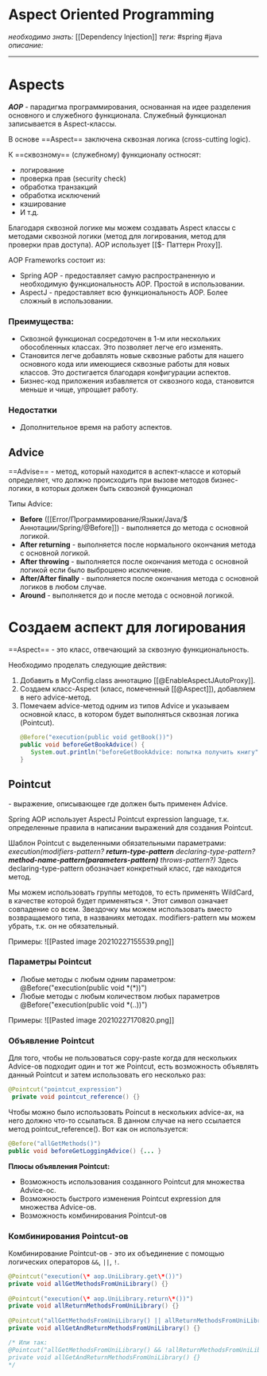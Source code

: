 # Aspect Oriented Programming
*необходимо знать:* [[Dependency Injection]]
*теги:* #spring #java 
*описание:*

---
# Aspects
***AOP*** - парадигма программирования, основанная на идее разделения основного и служебного функционала. Служебный функционал записывается в Aspect-классы. 

В основе ==Aspect== заключена сквозная логика (cross-cutting logic).

К ==сквозному== (служебному) функционалу остносят:
- логирование
- проверка прав (security check)
- обработка транзакций
- обработка исключений
- кэширование
- И т.д.

Благодаря сквозной логике мы можем создавать Aspect классы с методами сквозной логики (метод для логирования, метод для проверки прав доступа). AOP использует [[$- Паттерн Proxy]].

АOP Frameworks состоит из:
- Spring AOP - предоставляет самую распространенную и необходимую функциональность AOP. Простой в использовании.
- AspectJ - предоставляет всю функциональность AOP. Более сложный в использовании.

### Преимущества:
- Сквозной функционал сосредоточен в 1-м или нескольких обособленных классах. Это позволяет легче его изменять.
- Становится легче добавлять новые сквозные работы для нашего основного кода или имеющиеся сквозные работы для новых классов. Это достигается благодаря конфигурации аспектов.
- Бизнес-код приложения избавляется от сквозного кода, становится меньше и чище, упрощает работу.

### Недостатки
- Дополнительное время на работу аспектов.

## Advice

==Advise== - метод, который находится в аспект-классе и который определяет, что должно происходить при вызове методов бизнес-логики, в которых должен быть сквозной функционал

Типы Advice:
- **Before** ([[Error/Программирование/Языки/Java/$ Аннотации/Spring/@Before]]) - выполняется до метода с основной логикой.
- **After returning** - выполняется после нормального окончания метода с основной логикой.
- **After throwing** - выполняется после окончания метода с основной логикой если было выброшено исключение.
- **After/After finally** - выполняется после окончания метода с основной логиков в любом случае.
- **Around** - выполняется до и после метода с основной логикой.


# Создаем аспект для логирования
==Aspect== - это класс, отвечающий за сквозную функциональность.

Необходимо проделать следующие действия:
1. Добавить в MyConfig.class аннотацию [[@EnableAspectJAutoProxy]].
2. Создаем класс-Aspect (класс, помеченный [[@Aspect]]), добавляем в него advice-метод.
3. Помечаем advice-метод одним из типов Advice и указываем основной класс, в котором будет выполняться сквозная логика (Pointcut).
	```java
	@Before("execution(public void getBook())")  
	public void beforeGetBookAdvice() {  
	   System.out.println("beforeGetBookAdvice: попытка получить книгу");  
	}
	```

## Pointcut
\- выражение, описывающее где должен быть применен Advice.

Spring AOP использует AspectJ Pointcut expression language, т.к. определенные правила в написании выражений для создания Pointcut.

Шаблон Pointcut  с выделенными обязательными параметрами:
*execution(modifiers-pattern? **return-type-pattern** declaring-type-pattern? **method-name-pattern(parameters-pattern)** throws-pattern?)*
Здесь declaring-type-pattern обозначает конкретный класс, где находится метод. 

Мы можем использовать группы методов, то есть
применять WildCard, в качестве которой будет применяться `*`. Этот символ означает совпадение со всем. Звездочку мы можем использовать вместо возвращаемого типа, в названиях методах. modifiers-pattern мы можем убрать, т.к. он не обязательный.

Примеры:
![[Pasted image 20210227155539.png]]

### Параметры Pointcut
- Любые методы с любым одним параметром:
	@Before("execution(public void \*(\*))")	
- Любые методы с любым количеством любых параметров
	@Before("execution(public void \*(..))")	
	
Примеры:
![[Pasted image 20210227170820.png]]

### Объявление Pointcut
Для того, чтобы не пользоваться copy-paste когда для нескольких Advice-ов подходит один и тот же Pointcut, есть возможность объявлять данный Pointcut и затем использовать его несколько раз:
```java
@Pointcut("pointcut_expression") 
 private void pointcut_reference() {}
```
Чтобы можно было использовать Poincut в нескольких advice-ах, на него должно что-то ссылаться. В данном случае на него ссылается метод pointcut_reference(). 
Вот как он используется:
```java
@Before("allGetMethods()")  
public void beforeGetLoggingAdvice() {... }
```

**Плюсы объявления Pointcut:**
- Возможность использования созданного Pointcut для множества Advice-ос.
- Возможность быстрого изменения Pointcut expression для множества Advice-ов.
- Возможность комбинирования Pointcut-ов

### Комбинирования Pointcut-ов
Комбинирование Pointcut-ов - это их объединение с помощью логических операторов `&&`, `||`, `!`.

```java
@Pointcut("execution(\* aop.UniLibrary.get\*())")  
private void allGetMethodsFromUniLibrary() {}  
  
@Pointcut("execution(\* aop.UniLibrary.return\*())")  
private void allReturnMethodsFromUniLibrary() {}  
  
@Pointcut("allGetMethodsFromUniLibrary() || allReturnMethodsFromUniLibrary()")  
private void allGetAndReturnMethodsFromUniLibrary() {}

/* Или так:
@Pointcut("allGetMethodsFromUniLibrary() && !allReturnMethodsFromUniLibrary()")  
private void allGetAndReturnMethodsFromUniLibrary() {}
*/
```